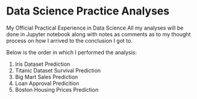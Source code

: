 # Data Science Practice Analyses
My Official Practical Experience in Data Science
All my analyses will be done in Jupyter notebook along with notes as comments as to my thought process on how I arrived to the conclusion I got to.

Below is the order in which I performed the analysis:
1. Iris Dataset Prediction
2. Titanic Dataset Survival Prediction
3. Big Mart Sales Prediction
4. Loan Approval Predicition
5. Boston Housing Prices Prediction
